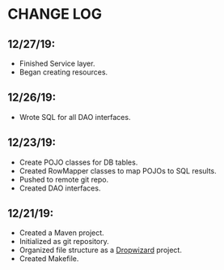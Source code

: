 # CHANGE LOG

## 12/27/19:
- Finished Service layer.
- Began creating resources.

## 12/26/19:
- Wrote SQL for all DAO interfaces.

## 12/23/19:
- Create POJO classes for DB tables.
- Created RowMapper classes to map POJOs to SQL results.
- Pushed to remote git repo.
- Created DAO interfaces.

## 12/21/19:
- Created a Maven project.
- Initialized as git repository.
- Organized file structure as a [Dropwizard](https://www.dropwizard.io/en/stable/manual/core.html#) project.
- Created Makefile.
